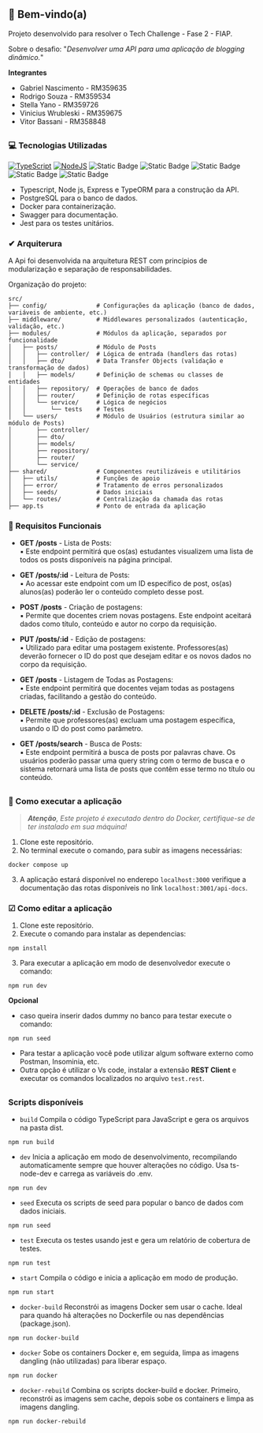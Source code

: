 ## 👋  Bem-vindo(a)

Projeto desenvolvido para resolver o Tech Challenge - Fase 2 - FIAP.

Sobre o desafio: "_Desenvolver uma API para uma aplicação de blogging dinâmico._"

**Integrantes**

- Gabriel Nascimento - RM359635
- Rodrigo Souza - RM359534
- Stella Yano - RM359726
- Vinicius Wrubleski - RM359675
- Vitor Bassani - RM358848

##

### 💻 Tecnologias Utilizadas

[![TypeScript](https://img.shields.io/badge/TypeScript-007ACC?style=for-the-badge&logo=typescript&logoColor=white)](https://www.typescriptlang.org/)
[![NodeJS](https://img.shields.io/badge/Node%20js-339933?style=for-the-badge&logo=nodedotjs&logoColor=white)](https://nodejs.org/docs/latest/api/)
![Static Badge](https://img.shields.io/badge/PostgreSQL-316192?style=for-the-badge&logo=postgresql&logoColor=white)
![Static Badge](https://img.shields.io/badge/Express%20js-000000?style=for-the-badge&logo=express&logoColor=whit)
![Static Badge](https://img.shields.io/badge/Docker-2CA5E0?style=for-the-badge&logo=docker&logoColor=white)
![Static Badge](https://img.shields.io/badge/Swagger-85EA2D?style=for-the-badge&logo=Swagger&logoColor=white)
![Static Badge](https://img.shields.io/badge/Jest-C21325?style=for-the-badge&logo=jest&logoColor=white)


- Typescript, Node js, Express e TypeORM para a construção da API.
- PostgreSQL para o banco de dados.
- Docker para containerização.
- Swagger para documentação.
- Jest para os testes unitários.

### ✔ Arquiterura

A Api foi desenvolvida na arquitetura REST com princípios de modularização e separação de responsabilidades.

Organização do projeto:

```
src/
├── config/              # Configurações da aplicação (banco de dados, variáveis de ambiente, etc.)
├── middleware/          # Middlewares personalizados (autenticação, validação, etc.)
├── modules/             # Módulos da aplicação, separados por funcionalidade
│   ├── posts/           # Módulo de Posts
│   │   ├── controller/  # Lógica de entrada (handlers das rotas)
│   │   ├── dto/         # Data Transfer Objects (validação e transformação de dados)
│   │   ├── models/      # Definição de schemas ou classes de entidades
│   │   ├── repository/  # Operações de banco de dados
│   │   ├── router/      # Definição de rotas específicas
│   │   └── service/     # Lógica de negócios
│   │       └── tests    # Testes
│   └── users/           # Módulo de Usuários (estrutura similar ao módulo de Posts)
│       ├── controller/
│       ├── dto/
│       ├── models/
│       ├── repository/
│       ├── router/
│       └── service/
├── shared/              # Componentes reutilizáveis e utilitários
│   ├── utils/           # Funções de apoio
│   ├── error/           # Tratamento de erros personalizados
│   ├── seeds/           # Dados iniciais
│   └── routes/          # Centralização da chamada das rotas
├── app.ts               # Ponto de entrada da aplicação

```

### 📘 Requisitos Funcionais

- **GET /posts** - Lista de Posts: <br>
    ▪ Este endpoint permitirá que os(as) estudantes visualizem uma lista de todos os posts disponíveis na página principal.

- **GET /posts/:id** - Leitura de Posts: <br>
    ▪ Ao acessar este endpoint com um ID específico de post, os(as) alunos(as) poderão ler o conteúdo completo desse post. 

- **POST /posts** - Criação de postagens: <br>
    ▪ Permite que docentes criem novas postagens. Este endpoint aceitará dados como título, conteúdo e autor no corpo da requisição. 

- **PUT /posts/:id** - Edição de postagens: <br>
    ▪ Utilizado para editar uma postagem existente. Professores(as) deverão fornecer o ID do post que desejam editar e os novos dados no corpo da requisição. 

- **GET /posts** - Listagem de Todas as Postagens: <br> 
    ▪ Este endpoint permitirá que docentes vejam todas as postagens criadas, facilitando a gestão do conteúdo. 

- **DELETE /posts/:id** - Exclusão de Postagens: <br>
    ▪ Permite que professores(as) excluam uma postagem específica, usando o ID do post como parâmetro. 
    
- **GET /posts/search** - Busca de Posts: <br>
    ▪ Este endpoint permitirá a busca de posts por palavras chave. Os usuários poderão passar uma query string com o termo de busca e o sistema retornará uma lista de posts que contêm esse termo no título ou conteúdo. 

##

### 🚀 Como executar a aplicação
> _**Atenção**, Este projeto é executado dentro do Docker, certifique-se de ter instalado em sua máquina!_

1. Clone este repositório.
2. No terminal execute o comando, para subir as imagens necessárias:
```
docker compose up
```
3. A aplicação estará disponível no enderepo `localhost:3000` verifique a documentação das rotas disponíveis no link `localhost:3001/api-docs`.

###  ☑ Como editar a aplicação

1. Clone este repositório.
2. Execute o comando para instalar as dependencias:
```
npm install
```
3. Para executar a aplicação em modo de desenvolvedor execute o comando:
```
npm run dev
```

**Opcional** 
- caso queira inserir dados dummy no banco para testar execute o comando:
```
npm run seed
```
- Para testar a aplicação você pode utilizar algum software externo como Postman, Insominia, etc.
- Outra opção é utilizar o Vs code, instalar a extensão **REST Client** e executar os comandos localizados no arquivo `test.rest`.

##

###   Scripts disponíveis
- `build` Compila o código TypeScript para JavaScript e gera os arquivos na pasta dist.
```
npm run build
```
- `dev` Inicia a aplicação em modo de desenvolvimento, recompilando automaticamente sempre que houver alterações no código. Usa ts-node-dev e carrega as variáveis do .env.
```
npm run dev
```
- `seed` Executa os scripts de seed para popular o banco de dados com dados iniciais.
```
npm run seed
```
- `test` Executa os testes usando jest e gera um relatório de cobertura de testes.
```
npm run test
```
- `start` Compila o código e inicia a aplicação em modo de produção.
```
npm run start
```
- `docker-build` Reconstrói as imagens Docker sem usar o cache. Ideal para quando há alterações no Dockerfile ou nas dependências (package.json).
```
npm run docker-build
```
- `docker` Sobe os containers Docker e, em seguida, limpa as imagens dangling (não utilizadas) para liberar espaço.
```
npm run docker
```
- `docker-rebuild` Combina os scripts docker-build e docker. Primeiro, reconstrói as imagens sem cache, depois sobe os containers e limpa as imagens dangling.
```
npm run docker-rebuild
```
